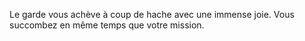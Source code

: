 Le garde vous achève à coup de hache avec une immense joie. Vous succombez en même temps que votre mission.